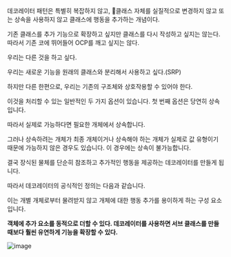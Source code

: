 데코레이터 패턴은 특별히 복잡하지 않고, 클래스 자체를 실질적으로 변경하지 않고 또는 상속을 사용하지 않고 클래스에 행동을 추가하는 개념이다.

기존 클래스를 추가 기능으로 확장하고 싶지만 클래스를 다시 작성하고 싶지는 않는다. 따라서 기존 코에 뛰어들어 OCP를 깨고 싶지는 않다.

우리는 다른 것을 하고 싶다.

우리는 새로운 기능을 원래의 클래스와 분리해서 사용하고 싶다.(SRP)

하지만 다른 한편으로, 우리는 기존의 구조체와 상호작용할 수 있어야 한다.

이것을 처리할 수 있는 일반적인 두 가지 옵션이 있습니다. 첫 번째 옵션은 당연히 상속입니다.

따라서 실제로 가능하다면 필요한 개체에서 상속합니다.

그러나 상속하려는 개체가 최종 개체이거나 상속해야 하는 개체가 실제로 값 유형이기 때문에 가능하지 않은 경우도 있습니다. 이 경우에는 상속이 불가능합니다.

결국 장식된 물체를 단순히 참조하고 추가적인 행동을 제공하는 데코레이터를 만들게 됩니다.

따라서 데코레이터의 공식적인 정의는 다음과 같습니다. 

이는 개별 개체로부터 물려받지 않고 개체에 대한 행동 추가를 용이하게 하는 구성 요소입니다.

**객체에 추가 요소를 동적으로 더할 수 있다. 데코레이터를 사용하면 서브 클래스를 만들 때보다 훨씬 유연하게 기능을 확장할 수 있다.**

![image](https://velog.velcdn.com/images/483759/post/1b59da46-27da-45e6-9ea9-61afa27c178d/image.png)
